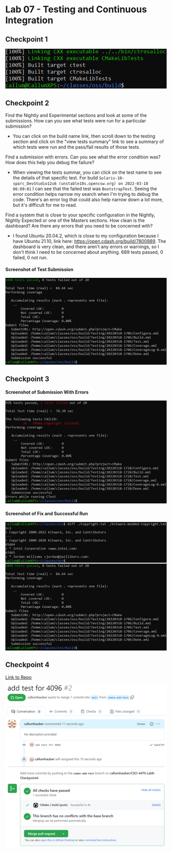 # Lab 07 - Testing and Continuous Integration

## Checkpoint 1
![checkpoint1](./screenshots/cmake_build_complete.png)

## Checkpoint 2
Find the Nightly and Experimental sections and look at some of the submissions. How can you see what tests were run for a particular submission?
- You can click on the build name link, then scroll down to the testing section and click on the "view tests summary" link to see a summary of which tests were run and the pass/fail results of those tests.

Find a submission with errors. Can you see what the error condition was? How does this help you debug the failure?
- When viewing the tests summar, you can click on the test name to see the details of that specific test. For build `Solaris-10-sparc_DevStudio12u6 (unstable10s.opencsw.org) on 2022-03-18 06:09:01` I can see that the failed test was `BootstrapTest`. Seeing the error condition helps narrow my search when I'm trying to debug the code. There's an error log that could also help narrow down a lot more, but it's difficult for me to read.

Find a system that is close to your specific configuration in the Nightly, Nightly Expected or one of the Masters sections. How clean is the dashboard? Are there any errors that you need to be concerned with?
- I found Ubuntu 20.04.2, which is close to my configuration because I have Ubuntu 21.10, link here: https://open.cdash.org/build/7800889. The dashboard is very clean, and there aren't any errors or warnings, so I don't think I need to be concerned about anything. 689 tests passed, 0 failed, 0 not run.

#### Screenshot of Test Submission
![checkpoint2](./screenshots/test_submission_all_passed.png)

## Checkpoint 3

#### Screenshot of Submission With Errors
![checkpoint3 failed tests](./screenshots/tests_failed.png)

#### Screenshot of Fix and Successful Run
![checkpoint3 diff](./screenshots/diff.png)
![checkpoint3 fixed](./screenshots/test_submission_all_passed.png)

## Checkpoint 4

[Link to Repo](https://github.com/callumhauber/CSCI-4470-Lab8-Checkpoint4)

![checkpoint4 PR](./screenshots/github_actions_run.png)